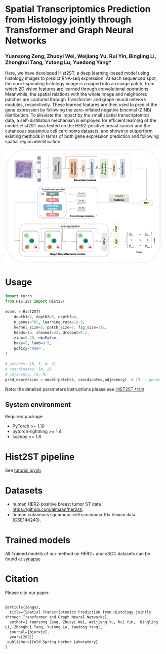 # Spatial Transcriptomics Prediction from Histology jointly through Transformer and Graph Neural Networks
### Yuansong Zeng, Zhuoyi Wei, Weijiang Yu, Rui Yin,  Bingling Li, Zhonghui Tang, Yutong Lu, Yuedong Yang*


 Here, we have developed Hist2ST, a deep learning-based model using histology images to predict RNA-seq expression.
  At each sequenced spot, the corre-sponding histology image is cropped into an image patch, from which 2D vision 
  features are learned through convolutional operations. Meanwhile, the spatial relations with the whole image and
   neighbored patches are captured through Transformer and graph neural network modules, respectively. These learned
    features are then used to predict the gene expression by following the zero-inflated negative binomial (ZINB) distribution.
     To alleviate the impact by the small spatial transcriptomics data, a self-distillation mechanism is employed for efficient
      learning of the model. Hist2ST was tested on the HER2-positive breast cancer and the cutaneous squamous cell carcinoma datasets, 
      and shown to outperform existing methods in terms of both gene expression prediction and following spatial region identification.
       


![(Variational) gcn](Workflow.png)



# Usage
```python
import torch
from HIST2ST import Hist2ST

model = Hist2ST(
    depth1=2, depth2=8, depth3=4,
    n_genes=785, learning_rate=1e-5,
    kernel_size=5, patch_size=7, fig_size=112,
    heads=16, channel=32, dropout=0.2,
    zinb=0.25, nb=False,
    bake=5, lamb=0.5, 
    policy='mean', 
)

# patches: [N, 3, W, H]
# coordinates: [N, 2]
# adjacency: [N, N]
pred_expression = model(patches, coordinates,adjacency)  # [N, n_genes]

```

Note: the detailed parameters instructions please see [HIST2ST_train](https://github.com/biomed-AI/Hist2ST/blob/main/HIST2ST_train.py)


## System environment
Required package:
- PyTorch >= 1.10
- pytorch-lightning >= 1.4
- scanpy >= 1.8



# Hist2ST pipeline
See [tutorial.ipynb](tutorial.ipynb)


# Datasets

 -  human HER2-positive breast tumor ST data https://github.com/almaan/her2st/.
 -  human cutaneous squamous cell carcinoma 10x Visium data (GSE144240).


# Trained models
All Trained models of our method on HER2+ and cSCC datasets can be found at [synapse](https://www.synapse.org/#!Synapse:syn29738084/files/)


# Citation

Please cite our paper:

```

@article{zengys,
  title={Spatial Transcriptomics Prediction from Histology jointly through Transformer and Graph Neural Networks},
  author={ Yuansong Zeng, Zhuoyi Wei, Weijiang Yu, Rui Yin,  Bingling Li, Zhonghui Tang, Yutong Lu, Yuedong Yang},
  journal={biorxiv},
  year={2021}
 publisher={Cold Spring Harbor Laboratory}
}

```
